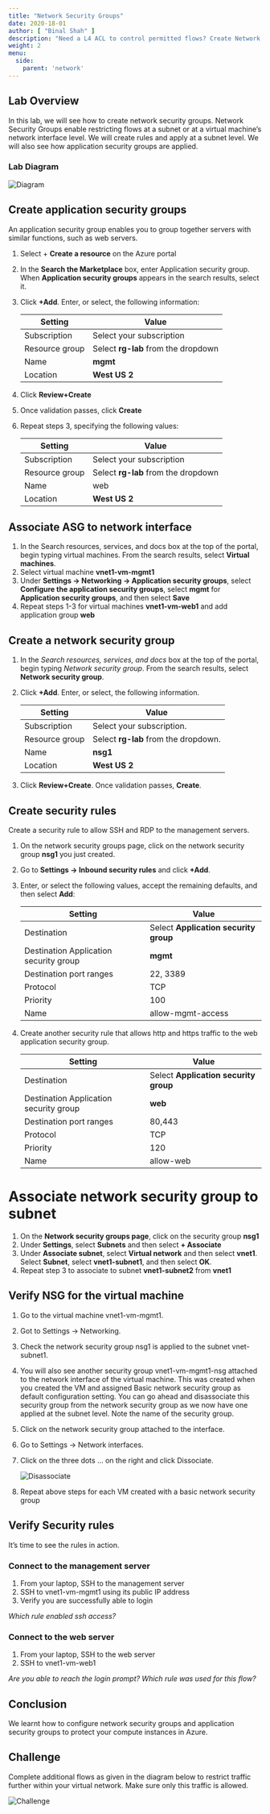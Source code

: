 ```yaml
---
title: "Network Security Groups"
date: 2020-18-01
author: [ "Binal Shah" ]
description: "Need a L4 ACL to control permitted flows? Create Network Security Groups (NSGs) using Application Security Groups (ASGs)."
weight: 2
menu:
  side:
    parent: 'network'
---
```


## Lab Overview

In this lab, we will see how to create network security groups. Network Security Groups enable restricting flows at a subnet or at a virtual machine’s network interface level. We will create rules and apply at a subnet level. We will also see how application security groups are applied.

### Lab Diagram

![Diagram](/network/images/lab02-01-diagram.png)

## Create application security groups

An application security group enables you to group together servers with similar functions, such as web servers.

1. Select + **Create a resource** on the Azure portal
1. In the **Search the Marketplace** box, enter Application security group. When **Application security groups** appears in the search results, select it.
1. Click **+Add**. Enter, or select, the following information:

    | **Setting** | **Value** |
    |---|---|
    | Subscription | Select your subscription |
    | Resource group | Select **rg-lab** from the dropdown |
    | Name | **mgmt** |
    | Location | **West US 2** |

4. Click **Review+Create**
5. Once validation passes, click **Create**
6. Repeat steps 3, specifying the following values:

    | **Setting** | **Value** |
    | ---|--- |
    | Subscription | Select your subscription |
    | Resource group | Select **rg-lab** from the dropdown |
    | Name | web |
    | Location | **West US 2** |

## Associate ASG to network interface

1. In the Search resources, services, and docs box at the top of the portal, begin typing virtual machines. From the search results, select **Virtual machines**.
1. Select virtual machine **vnet1-vm-mgmt1**
1. Under **Settings &rarr; Networking &rarr; Application security groups**, select **Configure the application security groups**, select **mgmt** for **Application security groups**, and then select **Save**
1. Repeat steps 1-3 for virtual machines **vnet1-vm-web1** and add application group **web**

## Create a network security group

1. In the _Search resources, services, and docs_ box at the top of the portal, begin typing _Network security group_. From the search results, select **Network security group**.
1. Click **+Add**. Enter, or select, the following information.

    | **Setting** | **Value** |
    |---|---|
    | Subscription | Select your subscription. |
    | Resource group | Select **rg-lab** from the dropdown. |
    | Name | **nsg1** |
    | Location | **West US 2** |

1. Click **Review+Create**. Once validation passes, **Create**.

## Create security rules

Create a security rule to allow SSH and RDP to the management servers.

1. On the network security groups page, click on the network security group **nsg1** you just created.
1. Go to **Settings &rarr; Inbound security rules** and click **+Add**.
1. Enter, or select the following values, accept the remaining defaults, and then select **Add**:

    | **Setting** | **Value** |
    |---|---|
    | Destination | Select **Application security group** |
    | Destination Application security group | **mgmt** |
    | Destination port ranges | 22, 3389 |
    | Protocol | TCP |
    | Priority | 100 |
    | Name | allow-mgmt-access |

1. Create another security rule that allows http and https traffic to the web application security group.

    | **Setting** | **Value** |
    |---|---|
    | Destination | Select **Application security group** |
    | Destination Application security group | **web** |
    | Destination port ranges | 80,443 |
    | Protocol | TCP |
    | Priority | 120 |
    | Name | allow-web |

# Associate network security group to subnet

1. On the **Network security groups page**, click on the security group **nsg1**
1. Under **Settings**, select **Subnets** and then select **+ Associate**
1. Under **Associate subnet**, select **Virtual network** and then select **vnet1**. Select **Subnet**, select **vnet1-subnet1**, and then select **OK**.
1. Repeat step 3 to associate to subnet **vnet1-subnet2** from **vnet1**

## Verify NSG for the virtual machine

1. Go to the virtual machine vnet1-vm-mgmt1.
1. Got to Settings &rarr; Networking.
1. Check the network security group nsg1 is applied to the subnet vnet-subnet1.
1. You will also see another security group  vnet1-vm-mgmt1-nsg attached to the network interface of the virtual machine. This was created when you created the VM and assigned Basic network security group as default configuration setting. You can go ahead and disassociate this security group from the network security group as we now have one applied at the subnet level. Note the name of the security group.
1. Click on the network security group attached to the interface.
1. Go to Settings &rarr; Network interfaces.
1. Click on the three dots … on the right and click Dissociate.

    ![Disassociate](/network/images/lab02-02-disassociate.png)

1. Repeat above steps for each VM created with a basic network security group

## Verify Security rules

It’s time to see the rules in action.

### Connect to the management server

1. From your laptop, SSH to the management server
1. SSH to vnet1-vm-mgmt1 using its public IP address
1. Verify you are successfully able to login

_Which rule enabled ssh access?_

### Connect to the web server

1. From your laptop, SSH to the web server
1. SSH to vnet1-vm-web1

_Are you able to reach the login prompt? Which rule was used for this flow?_

## Conclusion

We learnt how to configure network security groups and application security groups to protect your compute instances in Azure.

## Challenge

Complete additional flows as given in the diagram below to restrict traffic further within your virtual network. Make sure only this traffic is allowed.

![Challenge](/network/images/lab02-03-challenge.png)
